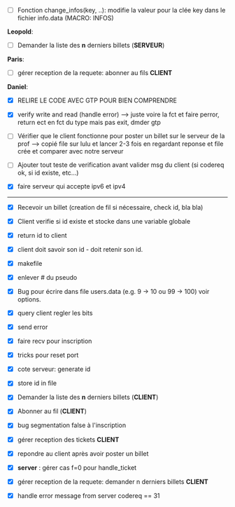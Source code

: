 - [ ] Fonction change_infos(key, ..): modifie la valeur pour la clée key dans le fichier info.data (MACRO: INFOS)

**Leopold**:
- [ ] Demander la liste des **n** derniers billets (**SERVEUR**)

**Paris**:
- [ ] gérer reception de la requete: abonner au fils **CLIENT**

**Daniel**:
- [x] RELIRE LE CODE AVEC GTP POUR BIEN COMPRENDRE
- [x] verify write and read (handle error)  --> juste voire la fct et faire perror, return ect en fct du type mais pas exit, dmder gtp
- [ ] Vérifier que le client fonctionne pour poster un billet sur le serveur de la prof --> copié file sur lulu et lancer 2-3 fois en regardant reponse et file crée et comparer avec notre serveur
- [ ] Ajouter tout teste de verification avant valider msg du client (si codereq ok, si id existe, etc...)
- [x] faire serveur qui accepte ipv6 et ipv4


---

- [x] Recevoir un billet (creation de fil si nécessaire, check id, bla bla)
- [x] Client verifie si id existe et stocke dans une variable globale
- [x] return id to client
- [x] client doit savoir son id - doit retenir son id.
- [x] makefile
- [x] enlever # du pseudo
- [x] Bug pour écrire dans file users.data (e.g. 9 -> 10 ou 99 -> 100) voir options.
- [x] query client regler les bits
- [x] send error
- [x] faire recv pour inscription
- [x] tricks pour reset port
- [x] cote serveur: generate id
- [x] store id in file
- [x] Demander la liste des **n** derniers billets (**CLIENT**)
- [x] Abonner au fil (**CLIENT**)
- [x] bug segmentation false à l'inscription
- [x] gérer reception des tickets **CLIENT**
- [x] repondre au client après avoir poster un billet
- [x] **server** : gérer cas f=0 pour handle_ticket
- [x] gérer reception de la requete: demander n derniers billets **CLIENT**
- [x] handle error message from server codereq == 31 



